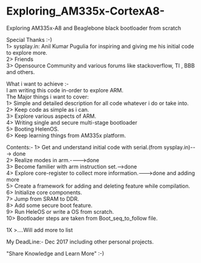 # Exploring_AM335x-CortexA8-
Exploring AM335x-A8 and Beaglebone black bootloader from scratch 

Special Thanks :-)<br />
1> sysplay.in: Anil Kumar Pugulia for inspiring and giving me his initial code to explore more.<br />
2> Friends<br />
3> Opensource Community and various forums like stackoverflow, TI , BBB and others.<br />

What i want to achieve :-<br />
I am writing this code in-order to explore ARM.<br />
The Major things i want to cover:<br />
1> Simple and detailed description for all code whatever i do or take into.<br />
2> Keep code as simple as i can.<br />
3> Explore various aspects of ARM.<br />
4> Writing single and secure multi-stage bootloader<br />
5> Booting HelenOS.<br />
6> Keep learning things from AM335x platform.<br />


Contents:-
1> Get and understand initial code with serial.(from sysplay.in)---> done<br />
2> Realize modes in arm.---->done<br />
3> Become familier with arm instruction set.-->done<br />
4> Explore core-register to collect more information.--->done and adding more<br />
5> Create a framework for adding and deleting feature while compilation.<br />
6> Initialize core components.<br />
7> Jump from  SRAM to DDR.<br />
8> Add some secure boot feature.<br />
9> Run HeleOS or write a OS from scratch.<br />
10> Bootloader steps are taken from Boot_seq_to_follow file.<br />


1X >....Will add more to list<br />

My DeadLine:- Dec 2017 including other personal projects.<br />


"Share Knowledge and Learn More" :-)
